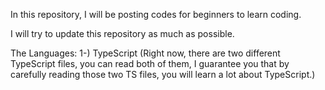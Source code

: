 In this repository, I will be posting codes for beginners to learn coding.

I will try to update this repository as much as possible.

The Languages:
1-) TypeScript (Right now, there are two different TypeScript files, you can read both of them, I guarantee you that by carefully reading those two TS files, you will learn a lot about TypeScript.)